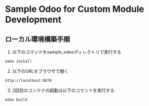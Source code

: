 # Sample Odoo for Custom Module Development

## ローカル環境構築手順
1. 以下のコマンドをsample_odooディレクトリで実行する
```
make install
```

2. 以下のURLをブラウザで開く
```
http://localhost:8070
```

3. 2回目のコンテナの起動は以下のコマンドを実行する
```
make build
```
